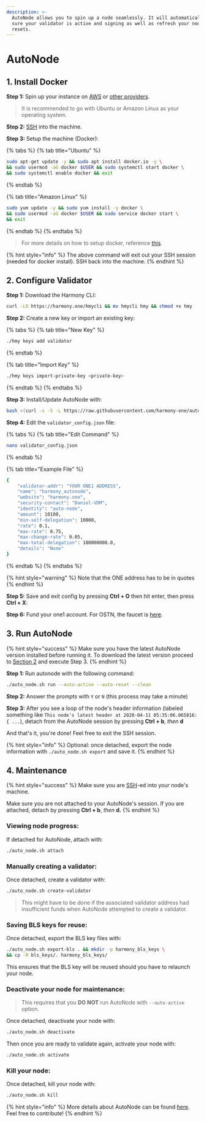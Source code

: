 ```yaml
---
description: >-
  AutoNode allows you to spin up a node seamlessly. It will automatically make
  sure your validator is active and signing as well as refresh your node on hard
  resets.
---
```


# AutoNode

## 1. Install Docker

**Step 1:** Spin up your instance on [AWS](first-time-setup/cloud-guides/aws.md) or [other providers](https://docs.harmony.one/home/validators/first-time-setup/cloud-guides).

> It is recommended to go with Ubuntu or Amazon Linux as your operating system.

**Step 2:** [SSH](https://docs.harmony.one/home/validators/first-time-setup/cloud-guides/aws#step-2-connecting-to-your-aws-instance) into the machine.

**Step 3:** Setup the machine \(Docker\):

{% tabs %}
{% tab title="Ubuntu" %}
```bash
sudo apt-get update -y && sudo apt install docker.io -y \
&& sudo usermod -aG docker $USER && sudo systemctl start docker \
&& sudo systemctl enable docker && exit
```
{% endtab %}

{% tab title="Amazon Linux" %}
```bash
sudo yum update -y && sudo yum install -y docker \
&& sudo usermod -aG docker $USER && sudo service docker start \
&& exit
```
{% endtab %}
{% endtabs %}

> For more details on how to setup docker, reference [this](https://docs.docker.com/engine/install/).

{% hint style="info" %}
The above command will exit out your SSH session \(needed for docker install\). SSH back into the machine.
{% endhint %}

## 2. Configure Validator

**Step 1:** Download the Harmony CLI:

```bash
curl -LO https://harmony.one/hmycli && mv hmycli hmy && chmod +x hmy
```

**Step 2:** Create a new key or import an existing key:

{% tabs %}
{% tab title="New Key" %}
```bash
./hmy keys add validator
```
{% endtab %}

{% tab title="Import Key" %}
```bash
./hmy keys import-private-key <private-key>
```
{% endtab %}
{% endtabs %}

**Step 3:** Install/Update AutoNode with:

```bash
bash <(curl -s -S -L https://raw.githubusercontent.com/harmony-one/auto-node/master/scripts/install.sh)
```

**Step 4:** Edit the `validator_config.json` file:

{% tabs %}
{% tab title="Edit Command" %}
```bash
nano validator_config.json
```
{% endtab %}

{% tab title="Example File" %}
```bash
{
    "validator-addr": "YOUR ONE1 ADDRESS",
    "name": "harmony_autonode",
    "website": "harmony.one",
    "security-contact": "Daniel-VDM",
    "identity": "auto-node",
    "amount": 10100,
    "min-self-delegation": 10000,
    "rate": 0.1,
    "max-rate": 0.75,
    "max-change-rate": 0.05,
    "max-total-delegation": 100000000.0,
    "details": "None"
}
```
{% endtab %}
{% endtabs %}

{% hint style="warning" %}
Note that the ONE address has to be in quotes
{% endhint %}

**Step 5:** Save and exit config by pressing **Ctrl + O** then hit enter, then press **Ctrl + X**:

**Step 6:** Fund your one1 account. For OSTN, the faucet is [here](https://faucet.os.hmny.io/).

## **3. Run AutoNode**

{% hint style="success" %}
Make sure you have the latest AutoNode version installed before running it. To download the latest version proceed to [Section 2](https://docs.harmony.one/home/validators/autonode-1#2-configure-validator) and execute Step 3.
{% endhint %}

**Step 1:** Run autonode with the following command:

```bash
./auto_node.sh run --auto-active --auto-reset --clean
```

**Step 2:** Answer the prompts with `Y` or `N` \(this process may take a minute\)

**Step 3:** After you see a loop of the node's header information \(labeled something like `This node's latest header at 2020-04-11 05:35:06.065816: { ...`\), detach from the AutoNode session by pressing **Ctrl + b**, _then_ **d** 

And that's it, you're done! Feel free to exit the SSH session. 

{% hint style="info" %}
Optional: once detached, export the node information with `./auto_node.sh export` and save it.
{% endhint %}

## 4. Maintenance

{% hint style="success" %}
Make sure you are [SSH](https://docs.harmony.one/home/validators/first-time-setup/cloud-guides/aws#step-2-connecting-to-your-aws-instance)-ed into your node's machine.

Make sure you are not attached to your AutoNode's session. If you are attached, detach by pressing **Ctrl + b**, _then_ **d.** 
{% endhint %}

### Viewing node progress:

If detached for AutoNode, attach with:

```bash
./auto_node.sh attach
```

### Manually creating a validator:

Once detached, create a validator with:

```bash
./auto_node.sh create-validator
```

> This might have to be done if the associated validator address had insufficient funds when AutoNode attempted to create a validator.

### Saving BLS keys for reuse:

Once detached, export the BLS key files with: 

```bash
./auto_node.sh export-bls . && mkdir -p harmony_bls_keys \
&& cp -R bls_keys/. harmony_bls_keys/
```

This ensures that the BLS key will be reused should you have to relaunch your node.

### Deactivate your node for maintenance:

> This requires that you **DO NOT** run AutoNode with `--auto-active` option.

Once detached, deactivate your node with:

```bash
./auto_node.sh deactivate
```

Then once you are ready to validate again, activate your node with:

```bash
./auto_node.sh activate
```

### Kill your node:

Once detached, kill your node with:

```bash
./auto_node.sh kill
```

{% hint style="info" %}
More details about AutoNode can be found [here](https://github.com/harmony-one/auto-node). Feel free to contribute!
{% endhint %}

##  

